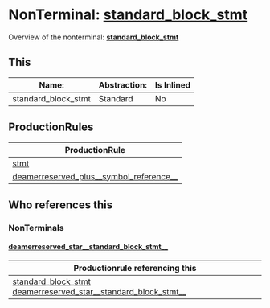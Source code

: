 # NonTerminal: **[standard_block_stmt](./standard_block_stmt.md)**

Overview of the nonterminal: **[standard_block_stmt](./standard_block_stmt.md)**



## This

| Name:                | Abstraction:    | Is Inlined |
| -------------------- | --------------- | ---------- |
| standard_block_stmt | Standard | No |



## ProductionRules

| ProductionRule |
| ---- |
| [stmt](./stmt.md)  |
| [deamerreserved_plus__symbol_reference__](./deamerreserved_plus__symbol_reference__.md)  |




## Who references this

### NonTerminals


#### [deamerreserved_star__standard_block_stmt__](./../Grammar/deamerreserved_star__standard_block_stmt__.md)

| Productionrule referencing this                      |
| ---------------------------------------------------- |
| [standard_block_stmt](./standard_block_stmt.md) [deamerreserved_star__standard_block_stmt__](./deamerreserved_star__standard_block_stmt__.md)  |



